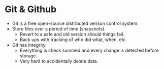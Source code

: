 # Git & Github

- Git is a free open-source distributed verison control system.
- Store files over a period of time (snapshots).
  - Revert to a safe and old version should things fail.
  - Back ups with tracking of who did what, when, etc.
- Git has integrity.
  - Everything is check summed and every change is detected before storage.
  - Very hard to accidentally delete data.